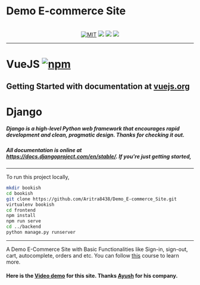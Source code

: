 # Demo E-commerce Site
<p align="center">
  <br />
  <a href="https://github.com/Aritra8438/Demo_E-commerce_Site/tree/master"><img src="https://img.shields.io/badge/LICENSE-MIT-green" alt="MIT" /></a>
  <a href="https://pypi.org/project/django-simpleui/#history"><img src="https://img.shields.io/pypi/v/django-simpleui.svg"></a>
  <a href="https://python.org"><img src="https://img.shields.io/badge/python->=3.7.x-green.svg"></a>
  <a href="#">
    <img src="https://badges.frapsoft.com/os/v3/open-source.svg?v=103">
  </a>
 </p>
 <hr>
  
# VueJS [![npm](https://img.shields.io/npm/v/vue.svg)](https://www.npmjs.com/package/vue) 
## Getting Started with documentation at [vuejs.org](https://vuejs.org/)

# Django
##### Django is a high-level Python web framework that encourages rapid development and clean, pragmatic design. Thanks for checking it out.
##### All documentation is online at https://docs.djangoproject.com/en/stable/. If you're just getting started,
---

To run this project locally,

```bash
mkdir bookish
cd bookish
git clone https://github.com/Aritra8438/Demo_E-commerce_Site.git
virtualenv bookish
cd frontend
npm install
npm run serve
cd ../backend
python manage.py runserver
```
---
A Demo E-Commerce Site with Basic Functionalities like Sign-in, sign-out, cart, autocomplete, orders and etc. You can follow [this](https://www.youtube.com/watch?v=Yg5zkd9nm6w&t=7794s) course to learn more.
#### Here is the [Video demo](https://youtu.be/woKGO41jOzg) for this site. Thanks [Ayush](https://github.com/Ayush8474) for his company. 
